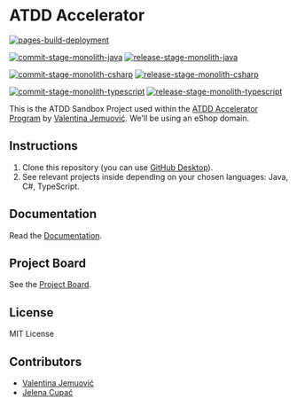 # ATDD Accelerator

[![pages-build-deployment](https://github.com/optivem/atdd-accelerator-eshop/actions/workflows/pages/pages-build-deployment/badge.svg)](https://github.com/optivem/atdd-accelerator-eshop/actions/workflows/pages/pages-build-deployment)

[![commit-stage-monolith-java](https://github.com/optivem/atdd-accelerator-eshop/actions/workflows/commit-stage-monolith-java.yml/badge.svg)](https://github.com/optivem/atdd-accelerator-eshop/actions/workflows/commit-stage-monolith-java.yml)
[![release-stage-monolith-java](https://github.com/optivem/atdd-accelerator-eshop/actions/workflows/release-stage-monolith-java.yml/badge.svg)](https://github.com/optivem/atdd-accelerator-eshop/actions/workflows/release-stage-monolith-java.yml)

[![commit-stage-monolith-csharp](https://github.com/optivem/atdd-accelerator-eshop/actions/workflows/commit-stage-monolith-csharp.yaml/badge.svg)](https://github.com/optivem/atdd-accelerator-eshop/actions/workflows/commit-stage-monolith-csharp.yaml)
[![release-stage-monolith-csharp](https://github.com/optivem/atdd-accelerator-eshop/actions/workflows/release-stage-monolith-csharp.yml/badge.svg)](https://github.com/optivem/atdd-accelerator-eshop/actions/workflows/release-stage-monolith-csharp.yml)

[![commit-stage-monolith-typescript](https://github.com/optivem/atdd-accelerator-eshop/actions/workflows/commit-stage-monolith-typescript.yml/badge.svg)](https://github.com/optivem/atdd-accelerator-eshop/actions/workflows/commit-stage-monolith-typescript.yml)
[![release-stage-monolith-typescript](https://github.com/optivem/atdd-accelerator-eshop/actions/workflows/release-stage-monolith-typescript.yml/badge.svg)](https://github.com/optivem/atdd-accelerator-eshop/actions/workflows/release-stage-monolith-typescript.yml)


This is the ATDD Sandbox Project used within the [ATDD Accelerator Program](https://atdd-accelerator.optivem.com/) by [Valentina Jemuović](https://www.linkedin.com/in/valentinajemuovic/). We'll be using an eShop domain.

## Instructions

1. Clone this repository (you can use [GitHub Desktop](https://desktop.github.com/download/)).
2. See relevant projects inside depending on your chosen languages: Java, C#, TypeScript.

## Documentation

Read the [Documentation](https://optivem.github.io/atdd-accelerator-eshop/).

## Project Board

See the [Project Board](https://github.com/orgs/optivem/projects/11).

## License

MIT License

## Contributors

- [Valentina Jemuović](https://www.linkedin.com/in/valentinajemuovic/)
- [Jelena Cupać](https://www.linkedin.com/in/jelenacupac/)

